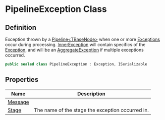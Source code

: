 # PipelineException Class
## Definition

Exception thrown by a [Pipeline&lt;TBaseNode&gt;](MrKWatkins.Ast.Processing.Pipeline-1.md) when one or more [Exceptions](https://learn.microsoft.com/en-gb/dotnet/api/System.Exception) occur during processing. [InnerException](https://learn.microsoft.com/en-gb/dotnet/api/System.Exception.InnerException) will contain specifics of the [Exception](https://learn.microsoft.com/en-gb/dotnet/api/System.Exception), and will be an [AggregateException](https://learn.microsoft.com/en-gb/dotnet/api/System.AggregateException) if multiple exceptions occurred.

```c#
public sealed class PipelineException : Exception, ISerializable
```

## Properties

| Name | Description |
| ---- | ----------- |
| [Message](MrKWatkins.Ast.Processing.PipelineException.Message.md) |  |
| [Stage](MrKWatkins.Ast.Processing.PipelineException.Stage.md) | The name of the stage the exception occurred in. |

